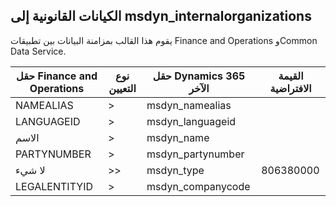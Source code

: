 ## <a name="legal-entities-to-msdyn_internalorganizations"></a>الكيانات القانونية إلى msdyn_internalorganizations

يقوم هذا القالب بمزامنة البيانات بين تطبيقات Finance and Operations وCommon Data Service.

حقل Finance and Operations | نوع التعيين | حقل Dynamics 365 الآخر | القيمة الافتراضية
---|---|---|---
NAMEALIAS | > | msdyn_namealias | 
LANGUAGEID | > | msdyn_languageid | 
الاسم | > | msdyn_name | 
PARTYNUMBER | > | msdyn_partynumber | 
لا‬‬ شيء | >> | msdyn_type | 806380000
LEGALENTITYID | > | msdyn_companycode | 
